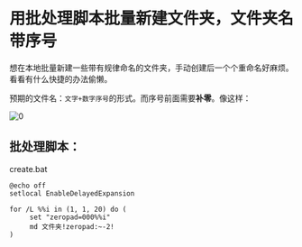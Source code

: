 # 用批处理脚本批量新建文件夹，文件夹名带序号

想在本地批量新建一些带有规律命名的文件夹，手动创建后一个个重命名好麻烦。看看有什么快捷的办法偷懒。  

预期的文件名：`文字+数字序号`的形式。而序号前面需要**补零**。像这样：

![0](https://user-images.githubusercontent.com/45864744/147043892-ff60b390-29e7-4408-828e-f5408756e954.png)


## 批处理脚本：

create.bat
```
@echo off
setlocal EnableDelayedExpansion

for /L %%i in (1, 1, 20) do (
     set "zeropad=000%%i"
     md 文件夹!zeropad:~-2!
)
```
